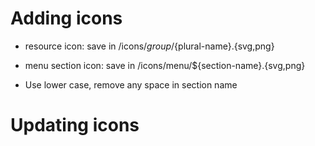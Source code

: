 # Adding icons

- resource icon: save in /icons/${group}/${plural-name}.{svg,png}

- menu section icon: save in /icons/menu/${section-name}.{svg,png}
 - Use lower case, remove any space in section name

# Updating icons

